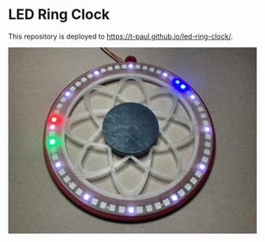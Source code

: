 # LED Ring Clock

This repository is deployed to https://t-paul.github.io/led-ring-clock/.

![Foto of the LED Ring Clock](media/01.jpg)
